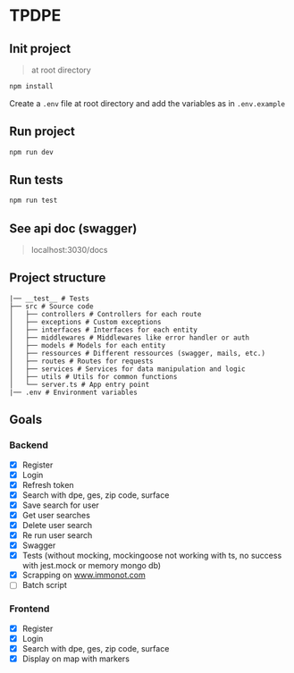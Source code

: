 # TPDPE

## Init project
> at root directory
```bash
npm install
```

Create a `.env` file at root directory and add the variables as in `.env.example`

## Run project

```bash
npm run dev
```

## Run tests

```bash
npm run test
```

## See api doc (swagger)
> localhost:3030/docs

## Project structure

```
|── __test__ # Tests
├── src # Source code
│   ├── controllers # Controllers for each route
│   ├── exceptions # Custom exceptions
│   ├── interfaces # Interfaces for each entity
│   ├── middlewares # Middlewares like error handler or auth
│   ├── models # Models for each entity
│   ├── ressources # Different ressources (swagger, mails, etc.)
│   ├── routes # Routes for requests
│   ├── services # Services for data manipulation and logic
│   ├── utils # Utils for common functions
│   └── server.ts # App entry point
|── .env # Environment variables

```

## Goals

### Backend

- [x] Register
- [x] Login
- [x] Refresh token
- [x] Search with dpe, ges, zip code, surface
- [x] Save search for user
- [x] Get user searches
- [x] Delete user search
- [x] Re run user search
- [x] Swagger
- [x] Tests (without mocking, mockingoose not working with ts, no success with jest.mock or memory mongo db)
- [x] Scrapping on www.immonot.com
- [ ] Batch script

### Frontend

- [x] Register
- [x] Login
- [x] Search with dpe, ges, zip code, surface
- [x] Display on map with markers